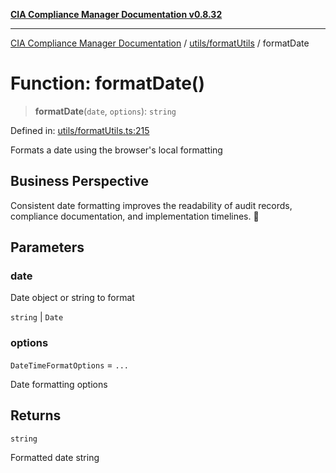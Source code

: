 [**CIA Compliance Manager Documentation v0.8.32**](../../../README.md)

***

[CIA Compliance Manager Documentation](../../../modules.md) / [utils/formatUtils](../README.md) / formatDate

# Function: formatDate()

> **formatDate**(`date`, `options`): `string`

Defined in: [utils/formatUtils.ts:215](https://github.com/Hack23/cia-compliance-manager/blob/0dc9a11e510cc2f2986e7debe532892627f2b00f/src/utils/formatUtils.ts#L215)

Formats a date using the browser's local formatting

## Business Perspective

Consistent date formatting improves the readability of audit records,
compliance documentation, and implementation timelines. 📅

## Parameters

### date

Date object or string to format

`string` | `Date`

### options

`DateTimeFormatOptions` = `...`

Date formatting options

## Returns

`string`

Formatted date string

